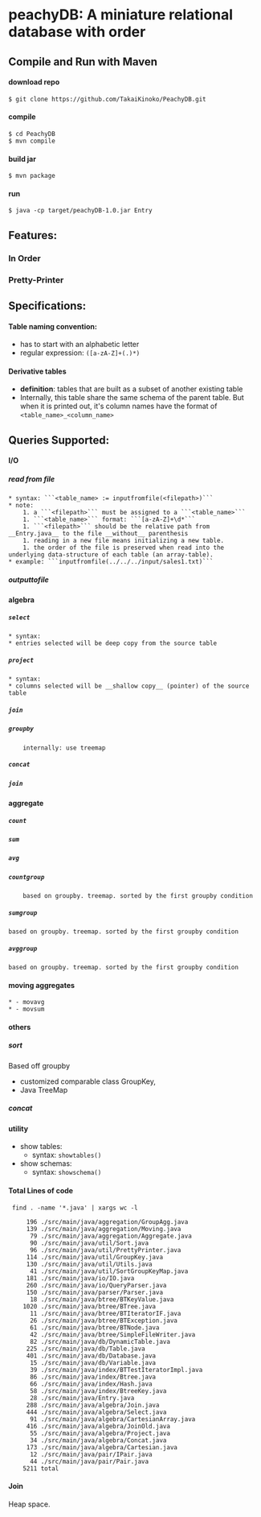 # peachyDB: A miniature relational database with order

## Compile and Run with Maven

#### download repo
```$ git clone https://github.com/TakaiKinoko/PeachyDB.git```

#### compile
```
$ cd PeachyDB
$ mvn compile 
```

#### build jar
```$ mvn package```

#### run 
```$ java -cp target/peachyDB-1.0.jar Entry```

## Features:

### In Order

### Pretty-Printer

## Specifications:

#### Table naming convention: 

* has to start with an alphabetic letter
* regular expression:
    ```([a-zA-Z]+(.)*)```
#### Derivative tables
* __definition__: tables that are built as a subset of another existing table
* Internally, this table share the same schema of the parent table. But when it is printed out, it's column 
names have the format of ```<table_name>_<column_name>```

## Queries Supported: 

#### I/O
##### read from file 
    * syntax: ```<table_name> := inputfromfile(<filepath>)```
    * note: 
        1. a ```<filepath>``` must be assigned to a ```<table_name>```
        1. ```<table_name>``` format: ```[a-zA-Z]+\d*```
        1. ```<filepath>``` should be the relative path from __Entry.java__ to the file __without__ parenthesis
        1. reading in a new file means initializing a new table. 
        1. the order of the file is preserved when read into the underlying data-structure of each table (an array-table).
    * example: ```inputfromfile(../../../input/sales1.txt)```
        
##### outputtofile
    
#### algebra
##### ```select```
    * syntax: 
    * entries selected will be deep copy from the source table
##### ```project```
    * syntax: 
    * columns selected will be __shallow copy__ (pointer) of the source table 
##### ```join```
##### ```groupby``` 
        internally: use treemap
        
##### ```concat```

##### ```join```

#### aggregate

##### ```count```
##### ```sum```
##### ```avg```
##### ```countgroup```
        based on groupby. treemap. sorted by the first groupby condition

##### ```sumgroup```
    based on groupby. treemap. sorted by the first groupby condition
    
##### ```avggroup```
    based on groupby. treemap. sorted by the first groupby condition

#### moving aggregates
    * - movavg
    * - movsum

#### others

##### sort 

Based off groupby

* customized comparable class GroupKey, 
* Java TreeMap

##### concat

#### utility
* show tables: 
    * syntax: ```showtables()``` 
* show schemas:
    * syntax: ```showschema()```

#### Total Lines of code
``` find . -name '*.java' | xargs wc -l```
```
     196 ./src/main/java/aggregation/GroupAgg.java
     139 ./src/main/java/aggregation/Moving.java
      79 ./src/main/java/aggregation/Aggregate.java
      90 ./src/main/java/util/Sort.java
      96 ./src/main/java/util/PrettyPrinter.java
     114 ./src/main/java/util/GroupKey.java
     130 ./src/main/java/util/Utils.java
      41 ./src/main/java/util/SortGroupKeyMap.java
     181 ./src/main/java/io/IO.java
     260 ./src/main/java/io/QueryParser.java
     150 ./src/main/java/parser/Parser.java
      18 ./src/main/java/btree/BTKeyValue.java
    1020 ./src/main/java/btree/BTree.java
      11 ./src/main/java/btree/BTIteratorIF.java
      26 ./src/main/java/btree/BTException.java
      61 ./src/main/java/btree/BTNode.java
      42 ./src/main/java/btree/SimpleFileWriter.java
      82 ./src/main/java/db/DynamicTable.java
     225 ./src/main/java/db/Table.java
     401 ./src/main/java/db/Database.java
      15 ./src/main/java/db/Variable.java
      39 ./src/main/java/index/BTTestIteratorImpl.java
      86 ./src/main/java/index/Btree.java
      66 ./src/main/java/index/Hash.java
      58 ./src/main/java/index/BtreeKey.java
      28 ./src/main/java/Entry.java
     288 ./src/main/java/algebra/Join.java
     444 ./src/main/java/algebra/Select.java
      91 ./src/main/java/algebra/CartesianArray.java
     416 ./src/main/java/algebra/JoinOld.java
      55 ./src/main/java/algebra/Project.java
      34 ./src/main/java/algebra/Concat.java
     173 ./src/main/java/algebra/Cartesian.java
      12 ./src/main/java/pair/IPair.java
      44 ./src/main/java/pair/Pair.java
    5211 total
```

#### Join
Heap space.